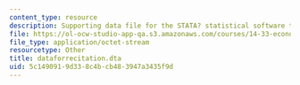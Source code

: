 ```yaml
---
content_type: resource
description: Supporting data file for the STATA? statistical software tutorial.
file: https://ol-ocw-studio-app-qa.s3.amazonaws.com/courses/14-33-economics-research-and-communication-spring-2005/5c1490919d338c4bcb483947a3435f9d_dataforrecitation.dta
file_type: application/octet-stream
resourcetype: Other
title: dataforrecitation.dta
uid: 5c149091-9d33-8c4b-cb48-3947a3435f9d
---
```

